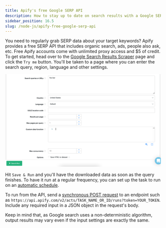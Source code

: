 ```yaml
---
title: Apify's free Google SERP API
description: How to stay up to date on search results with a Google SERP API
sidebar_position: 16.5
slug: /node-js/apify-free-google-serp-api
---
```


You need to regularly grab SERP data about your target keywords? Apify provides a free SERP API that includes organic search, ads, people also ask, etc. Free Apify accounts come with unlimited proxy access and $5 of credit. To get started, head over to the [Google Search Results Scraper](https://apify.com/apify/google-search-scraper) page and click the `Try me` button. You'll be taken to a page where you can enter the search query, region, language and other settings.

![Apify Google SERP API](./images/gserp-api.png)


Hit `Save & Run` and you'll have the downloaded data as soon as the query finishes. To have it run at a regular frequency, you can set up the task to run on an [automatic schedule](/platform/schedules#setting-up-a-new-schedule).

To run from the API, send a [synchronous POST request](/api/v2/actor-task-run-sync-get-dataset-items-post) to an endpoint such as `https://api.apify.com/v2/acts/TASK_NAME_OR_ID/runs?token=YOUR_TOKEN`. Include any required input in a JSON object in the request's body.

Keep in mind that, as Google search uses a non-deterministic algorithm, output results may vary even if the input settings are exactly the same.
